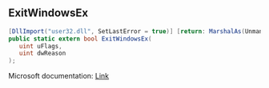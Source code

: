 ## ExitWindowsEx

```csharp
[DllImport("user32.dll", SetLastError = true)] [return: MarshalAs(UnmanagedType.Bool)]
public static extern bool ExitWindowsEx(
   uint uFlags,
   uint dwReason
);
```

Microsoft documentation: [Link](https://docs.microsoft.com/en-us/windows/win32/api/winuser/nf-winuser-exitwindowsex)
